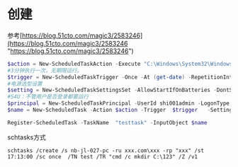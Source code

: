 # 创建

参考[https://blog.51cto.com/magic3/2583246](https://blog.51cto.com/magic3/2583246 "https://blog.51cto.com/magic3/2583246")

```powershell
$action = New-ScheduledTaskAction -Execute "C:\Windows\System32\WindowsPowerShell\v1.0\powershell.exe"  -Argument "-file C:\Users\shi001admin\Desktop\zabbix.ps1" 
#3分钟执行一次，无期限运行。
$trigger = New-ScheduledTaskTrigger -Once -At (get-date) -RepetitionInterval (New-TimeSpan -Minutes 3) -RepetitionDuration ([System.TimeSpan]::MaxValue)
#电源选型设置
$setting = New-ScheduledTaskSettingsSet -AllowStartIfOnBatteries -DontStopIfGoingOnBatteries -DontStopOnIdleEnd
#S4U：不管用户是否登录都要运行
$principal = New-ScheduledTaskPrincipal -UserId shi001admin -LogonType S4U
$name = New-ScheduledTask -Action $action -Trigger  $trigger   -Settings $setting  -Principal $principal

Register-ScheduledTask -TaskName  "testtask" -InputObject $name
```

schtasks方式

```纯文本
schtasks /create /s nb-jl-027-pc -ru xxx.com\xxx -rp "xxx" /st 17:13:00 /sc once  /TN test /TR "cmd /c mkdir C:\123" /Z /v1
```
